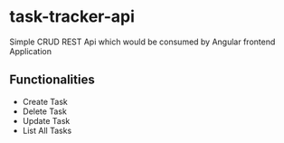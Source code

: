# task-tracker-api

Simple CRUD REST Api which would be consumed by Angular frontend Application

## Functionalities

- Create Task
- Delete Task
- Update Task
- List All Tasks
